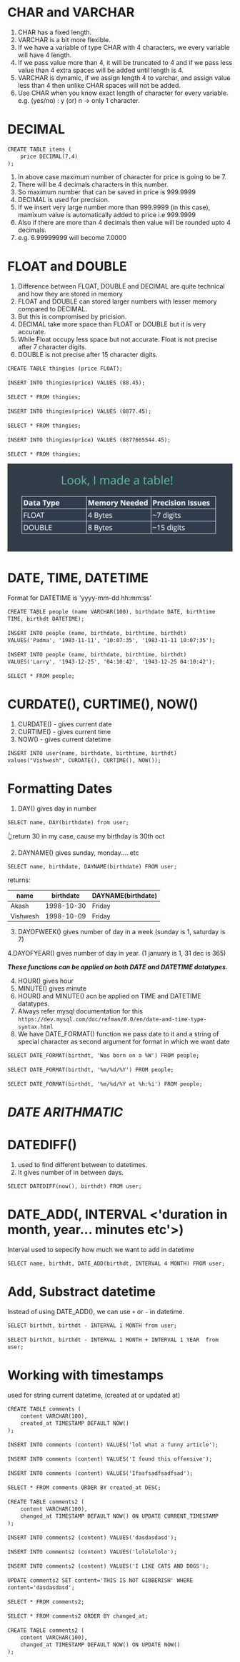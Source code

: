 # CHAR and VARCHAR

1. CHAR has a fixed length.
2. VARCHAR is a bit more flexible.
3. If we have a variable of type CHAR with 4 characters, we every variable will have 4 length.
4. If we pass value more than 4, it will be truncated to 4 and if we pass less value than 4 extra spaces will be added until length is 4.
5. VARCHAR is dynamic, if we assign length 4 to varchar, and assign value less than 4 then unlike CHAR spaces will not be added.
6. Use CHAR when you know exact length of character for every variable. e.g. (yes/no) : y (or) n -> only 1 character.

# DECIMAL

```
CREATE TABLE items (
    price DECIMAL(7,4)
);
```

1. In above case maximum number of character for price is going to be 7.
2. There will be 4 decimals characters in this number.
3. So maximum number that can be saved in price is 999.9999
4. DECIMAL is used for precision.
5. If we insert very large number more than 999.9999 (in this case), mamixum value is automatically added to price i.e 999.9999
6. Also if there are more than 4 decimals then value will be rounded upto 4 decimals.
7. e.g. 6.99999999 will become 7.0000

# FLOAT and DOUBLE

1. Difference between FLOAT, DOUBLE and DECIMAL are quite technical and how they are stored in memory
2. FLOAT and DOUBLE can stored larger numbers with lesser memory compared to DECIMAL.
3. But this is compromised by pricision.
4. DECIMAL take more space than FLOAT or DOUBLE but it is very accurate.
5. While Float occupy less space but not accurate. Float is not precise after 7 character digits.
6. DOUBLE is not precise after 15 character digits.

```
CREATE TABLE thingies (price FLOAT);

INSERT INTO thingies(price) VALUES (88.45);

SELECT * FROM thingies;

INSERT INTO thingies(price) VALUES (8877.45);

SELECT * FROM thingies;

INSERT INTO thingies(price) VALUES (8877665544.45);

SELECT * FROM thingies;
```

![float and double](./float_and_double.png)

# DATE, TIME, DATETIME

Format for DATETIME is 'yyyy-mm-dd hh:mm:ss'

```
CREATE TABLE people (name VARCHAR(100), birthdate DATE, birthtime TIME, birthdt DATETIME);

INSERT INTO people (name, birthdate, birthtime, birthdt)
VALUES('Padma', '1983-11-11', '10:07:35', '1983-11-11 10:07:35');

INSERT INTO people (name, birthdate, birthtime, birthdt)
VALUES('Larry', '1943-12-25', '04:10:42', '1943-12-25 04:10:42');

SELECT * FROM people;
```

# CURDATE(), CURTIME(), NOW()

1. CURDATE() - gives current date
2. CURTIME() - gives current time
3. NOW() - gives current datetime

```
INSERT INTO user(name, birthdate, birthtime, birthdt)
values("Vishwesh", CURDATE(), CURTIME(), NOW());
```

# Formatting Dates

1. DAY() gives day in number

```
SELECT name, DAY(birthdate) from user;
```

👆return 30 in my case, cause my birthday is 30th oct

2. DAYNAME() gives sunday, monday.... etc

```
SELECT name, birthdate, DAYNAME(birthdate) FROM user;
```

returns:

| name     | birthdate  | DAYNAME(birthdate) |
| -------- | ---------- | ------------------ |
| Akash    | 1998-10-30 | Friday             |
| Vishwesh | 1998-10-09 | Friday             |

3. DAYOFWEEK() gives number of day in a week (sunday is 1, saturday is 7)

4.DAYOFYEAR() gives number of day in year. (1 january is 1, 31 dec is 365)

**_These functions can be applied on both DATE and DATETIME datatypes._**

4. HOUR() gives hour
5. MINUTE() gives minute
6. HOUR() and MINUTE() acn be applied on TIME and DATETIME datatypes.
7. Always refer mysql documentation for this
   `https://dev.mysql.com/doc/refman/8.0/en/date-and-time-type-syntax.html`
8. We have DATE_FORMAT() function we pass date to it and a string of special character as second argument for format in which we want date

```
SELECT DATE_FORMAT(birthdt, 'Was born on a %W') FROM people;

SELECT DATE_FORMAT(birthdt, '%m/%d/%Y') FROM people;

SELECT DATE_FORMAT(birthdt, '%m/%d/%Y at %h:%i') FROM people;
```

# **_DATE ARITHMATIC_**

# DATEDIFF()

1. used to find different between to datetimes.
2. It gives number of in between days.

```
SELECT DATEDIFF(now(), birthdt) FROM user;
```

# DATE_ADD(<datetime>, INTERVAL <'duration in month, year... minutes etc'>)

Interval used to sepecify how much we want to add in datetime

```
SELECT name, birthdt, DATE_ADD(birthdt, INTERVAL 4 MONTH) FROM user;
```

# Add, Substract datetime

Instead of using DATE_ADD(), we can use `+` or `-` in datetime.

```
SELECT birthdt, birthdt - INTERVAL 1 MONTH from user;

SELECT birthdt, birthdt - INTERVAL 1 MONTH + INTERVAL 1 YEAR  from user;
```

# Working with timestamps

used for string current datetime, (created at or updated at)

```
CREATE TABLE comments (
    content VARCHAR(100),
    created_at TIMESTAMP DEFAULT NOW()
);

INSERT INTO comments (content) VALUES('lol what a funny article');

INSERT INTO comments (content) VALUES('I found this offensive');

INSERT INTO comments (content) VALUES('Ifasfsadfsadfsad');

SELECT * FROM comments ORDER BY created_at DESC;

CREATE TABLE comments2 (
    content VARCHAR(100),
    changed_at TIMESTAMP DEFAULT NOW() ON UPDATE CURRENT_TIMESTAMP
);

INSERT INTO comments2 (content) VALUES('dasdasdasd');

INSERT INTO comments2 (content) VALUES('lololololo');

INSERT INTO comments2 (content) VALUES('I LIKE CATS AND DOGS');

UPDATE comments2 SET content='THIS IS NOT GIBBERISH' WHERE content='dasdasdasd';

SELECT * FROM comments2;

SELECT * FROM comments2 ORDER BY changed_at;

CREATE TABLE comments2 (
    content VARCHAR(100),
    changed_at TIMESTAMP DEFAULT NOW() ON UPDATE NOW()
);
```
